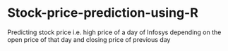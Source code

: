 # Stock-price-prediction-using-R
Predicting stock price i.e. high price of a day of Infosys depending on the open price of that day and closing price of previous day
